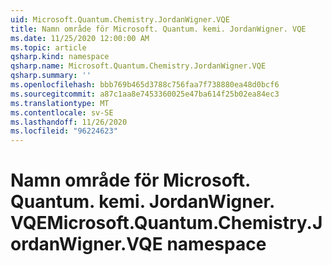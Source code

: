```yaml
---
uid: Microsoft.Quantum.Chemistry.JordanWigner.VQE
title: Namn område för Microsoft. Quantum. kemi. JordanWigner. VQE
ms.date: 11/25/2020 12:00:00 AM
ms.topic: article
qsharp.kind: namespace
qsharp.name: Microsoft.Quantum.Chemistry.JordanWigner.VQE
qsharp.summary: ''
ms.openlocfilehash: bbb769b465d3788c756faa7f738880ea48d0bcf6
ms.sourcegitcommit: a87c1aa8e7453360025e47ba614f25b02ea84ec3
ms.translationtype: MT
ms.contentlocale: sv-SE
ms.lasthandoff: 11/26/2020
ms.locfileid: "96224623"
---
```

# <a name="microsoftquantumchemistryjordanwignervqe-namespace"></a><span data-ttu-id="91133-102">Namn område för Microsoft. Quantum. kemi. JordanWigner. VQE</span><span class="sxs-lookup"><span data-stu-id="91133-102">Microsoft.Quantum.Chemistry.JordanWigner.VQE namespace</span></span>



